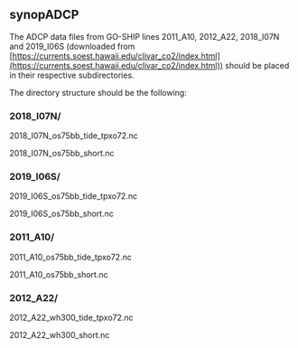 synopADCP
---------

The ADCP data files from GO-SHIP lines 2011_A10, 2012_A22, 2018_I07N and 2019_I06S (downloaded from [https://currents.soest.hawaii.edu/clivar_co2/index.html](https://currents.soest.hawaii.edu/clivar_co2/index.html)) should be placed in their respective subdirectories.

The directory structure should be the following:

### 2018_I07N/
2018_I07N_os75bb_tide_tpxo72.nc

2018_I07N_os75bb_short.nc

### 2019_I06S/
2019_I06S_os75bb_tide_tpxo72.nc

2019_I06S_os75bb_short.nc

### 2011_A10/
2011_A10_os75bb_tide_tpxo72.nc

2011_A10_os75bb_short.nc

### 2012_A22/
2012_A22_wh300_tide_tpxo72.nc

2012_A22_wh300_short.nc
